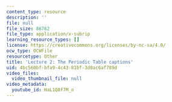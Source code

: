 ```yaml
---
content_type: resource
description: ''
file: null
file_size: 86762
file_type: application/x-subrip
learning_resource_types: []
license: https://creativecommons.org/licenses/by-nc-sa/4.0/
ocw_type: OCWFile
resourcetype: Other
title: 'Lecture 2: The Periodic Table captions'
uid: 4bc560bf-bfa9-4c43-81bf-3d0ac6af789d
video_files:
  video_thumbnail_file: null
video_metadata:
  youtube_id: HaL1Q8f7M_o
---
```

